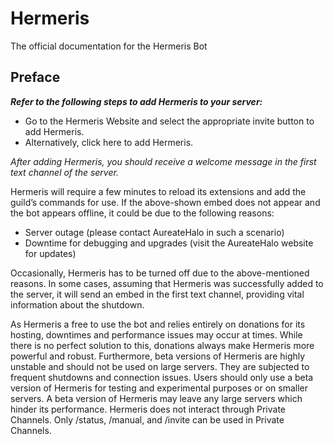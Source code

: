 # Hermeris
The official documentation for the Hermeris Bot

## Preface
***Refer to the following steps to add Hermeris to your server:***
* Go to the Hermeris Website and select the appropriate invite button to add Hermeris. 
* Alternatively, click here to add Hermeris.

*After adding Hermeris, you should receive a welcome message in the first text channel of the server.*

Hermeris will require a few minutes to reload its extensions and add the guild’s commands for use. If the above-shown embed does not appear and the bot appears offline, it could be due to the following reasons:
* Server outage (please contact AureateHalo in such a scenario)
* Downtime for debugging and upgrades (visit the AureateHalo website for updates)

Occasionally, Hermeris has to be turned off due to the above-mentioned reasons. In some cases, assuming that Hermeris was successfully added to the server, it will send an embed in the first text channel, providing vital information about the shutdown.

As Hermeris a free to use the bot and relies entirely on donations for its hosting, downtimes and performance issues may occur at times. While there is no perfect solution to this, donations always make Hermeris more powerful and robust.
Furthermore, beta versions of Hermeris are highly unstable and should not be used on large servers. They are subjected to frequent shutdowns and connection issues. Users should only use a beta version of Hermeris for testing and experimental purposes or on smaller servers. A beta version of Hermeris may leave any large servers which hinder its performance. Hermeris does not interact through Private Channels. Only /status, /manual, and /invite can be used in Private Channels.

